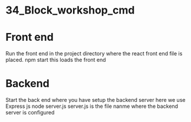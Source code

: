 # 34_Block_workshop_cmd

# Front end 
Run the front end in the project directory where the react front end file is placed.
npm start 
this loads the front end 

# Backend
Start the back end where you have setup the backend server here we use Express js
node server.js
server.js is the file nanme where the backend server is configured
